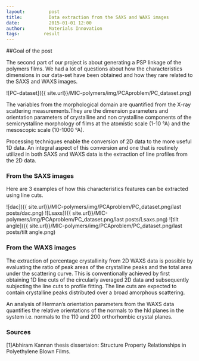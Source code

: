 ```yaml
---
layout:     	post
title:      	Data extraction from the SAXS and WAXS images
date:       	2015-01-01 12:00
author:     	Materials Innovation
tags:         result
---
```


##Goal of the post

The second part of our project is about generating a PSP linkage of the polymers films. We had a lot of questions about how the characteristics dimensions in our data-set have been obtained and how they rare related to the SAXS and WAXS images.

![PC-dataset]({{ site.url}}/MIC-polymers/img/PCAproblem/PC_dataset.png)

The variables from the morphological domain are quantified from the X-ray scattering measurements.They are  the dimension parameters and orientation parameters of crystalline and non crystalline
components of the semicrystalline morphology of films at the atomistic scale (1-10 °A)
and the mesoscopic scale (10-1000 °A).

Processing techniques enable the conversion of 2D data to the more useful 1D data. An integral aspect of this conversion and one that is routinely utilized in both SAXS and WAXS data is the extraction of line profiles
from the 2D data.

### From the SAXS images 

Here are 3 examples of how this characteristics features can be extracted using line cuts. 

![dac]({{ site.url}}/MIC-polymers/img/PCAproblem/PC_dataset.png/last posts/dac.png) 
![Lsaxs]({{ site.url}}/MIC-polymers/img/PCAproblem/PC_dataset.png/last posts/Lsaxs.png) 
![tilt angle]({{ site.url}}/MIC-polymers/img/PCAproblem/PC_dataset.png/last posts/tilt angle.png) 

### From the WAXS images 

The extraction of percentage crystallinity from 2D WAXS data is possible by evaluating the
ratio of peak areas of the crystalline peaks and the total area under the scattering curve.
This is conventionally achieved by first obtaining 1D line cuts of the circularly averaged 2D
data and subsequently subjecting the line cuts to profile fitting. The line cuts are expected
to contain crystalline peaks distributed over a broad amorphous scattering.

An analysis of Herman’s orientation parameters from the WAXS data quantifies the relative
orientations of the normals to the hkl planes in the system i.e. normals to the 110 and 200
orthorhombic crystal planes.

### Sources

[1]Abhiram Kannan thesis dissertaion: Structure Property Relationships in Polyethylene Blown Films.
